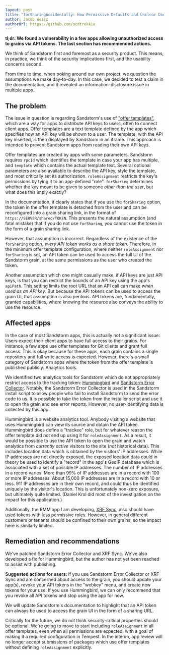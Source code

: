 ```yaml
---
layout: post
title: "forSharingAccidentally: How Permissive Defaults and Unclear Documentation Cause Mistakes"
author: Jacob Weisz
authorUrl: https://github.com/ocdtrekkie
---
```


**tl;dr: We found a vulnerability in a few apps allowing unauthorized access to grains via API tokens. The last section has recommended actions.**

We think of Sandstorm first and foremost as a security product. This means, in practice, we think of the security implications first, and the usability concerns second.

From time to time, when poking around our own project, we question the assumptions we make day-to-day. In this case, we decided to test a claim in the documentation, and it revealed an information-disclosure issue in multiple apps.

The problem
-----------

The issue in question is regarding Sandstorm's use of ["offer templates"](https://docs.sandstorm.io/en/latest/developing/http-apis/), which are a way for apps to distribute API keys to users, often to connect client apps. Offer templates are a text template defined by the app which specifies how an API key will be shown to a user. The template, with the API key inserted, is then displayed by Sandstorm in an iframe. This approach is intended to prevent Sandstorm apps from reading their own API keys.

Offer templates are created by apps with some parameters. Sandstorm requires `rpcId` which identifies the template in case your app has multiple, and `template` which contains the actual template text. Several optional parameters are also available to describe the API key, style the template, and most critically set its authorization. `roleAssignment` restricts the key's permissions by tying it to an app-defined "role". `forSharing` determines whether the key meant to be given to someone *other than the user*, but what does this imply exactly?

In the documentation, it clearly states that if you use the `forSharing` option, the token in the offer template is detached from the user and can be reconfigured into a grain sharing link, in the format of `https://SERVER/shared/TOKEN`. This presents the natural assumption (and fatal mistake) that if you do not use `forSharing`, you cannot use the token in the form of a grain sharing link.

However, that assumption is incorrect. Regardless of the existence of the `forSharing` option, *every API token works as a share token*. Therefore, in the minimum offer template configuration, where neither `roleAssignment` nor `forSharing` is set, an API token can be used to access the full UI of the Sandstorm grain, at the same permissions as the user who created the token.

Another assumption which one might casually make, if API keys are just API keys, is that you can restrict the bounds of an API key using the app's `apiPath`. This setting limits the root URL that an API call can make *when used as an API key*. But because the API tokens can be used to access the grain UI, that assumption is also perilous. API tokens are, fundamentally, granted capabilities, where knowing the resource also conveys the ability to use the resource.

Affected apps
-------------

In the case of most Sandstorm apps, this is actually not a significant issue: Users expect their client apps to have full access to their grains. For instance, a few apps use offer templates for Git clients and grant full access. This is okay because for these apps, each grain contains a single repository and full write access is expected. However, there's a small category of Sandstorm apps where the token from the offer template is published publicly: Analytics tools.

We identified two analytics tools for Sandstorm which do not appropriately restrict access to the tracking token: [Hummingbird](https://apps.sandstorm.io/app/4mfserfc04wtcevvgn0jw27hvwfntmt8j468y3ma55kj8d5tj9kh) and [Sandstorm Error Collector](https://apps.sandstorm.io/app/wa8sgzkj7hsvwnf2qfsqx47a0gxgn5vcjysu6szn4rhxfcydt14h). Notably, the Sandstorm Error Collector is used in the Sandstorm install script to allow people who fail to install Sandstorm to send the error code to us. It is possible to take the token from the installer script and use it to open the grain and see error reports. However, no user-identifying data is collected by this app.

Hummingbird is a website analytics tool. Anybody visiting a website that uses Hummingbird can view its source and obtain the API token. Hummingbird does define a "trackee" role, but for whatever reason the offer template did not end up using it for `roleAssignment`. As a result, it would be possible to use the API token to open the grain and watch analytics from *currently active* visitors to the site (*not* historical data). This includes location data which is obtained by the visitors' IP addresses. While IP addresses are not directly exposed, the exposed location data could in theory be used to identify a "record" in the app's GeoIP database which is associated with a set of possible IP addresses. The number of IP addresses in a record varies. More than 99% of IP addresses are in a record with 100 or more IP addresses. About 15,000 IP addresses are in a record with 10 or less. 911 IP addresses are in their own record, and could thus be identified uniquely by the visitor's location. This is unfortunately non-zero exposure, but ultimately quite limited. (Daniel Krol did most of the investigation on the impact for this application.)

Additionally, the RMM app I am developing, [XRF Sync](https://apps.sandstorm.io/app/txfm99kff7q68u04dj4cvcshg633s021d8yf7w2a17k33edf88dh), also should have used tokens with less permissive roles. However, in general different customers or tenants should be confined to their own grains, so the impact here is similarly limited.

Remediation and recommendations
-------------------------------

We've patched Sandstorm Error Collector and XRF Sync. We've also developed a fix for Hummingbird, but the author has not yet been reached to assist with publishing.

**Suggested actions for users**: If you use Sandstorm Error Collector or XRF Sync and are concerned about access to the grain, you should update your app(s), revoke your API tokens in the "webkey" menu, and create new tokens for your use. If you use Hummingbird, we can only recommend that you revoke all API tokens and stop using the app for now.

We will update Sandstorm's documentation to highlight that an API token can always be used to access the grain UI in the form of a sharing URL.

Critically for the future, we do not think security-critical properties should be optional. We're going to move to start including `roleAssignment` in all offer templates, even when all permissions are expected, with a goal of making it a required configuration in Tempest. In the interim, app review will no longer accept submissions of packages which use offer templates without defining `roleAssignment` explicitly.